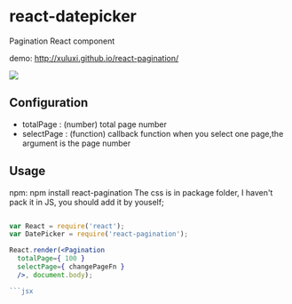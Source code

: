 react-datepicker
================
Pagination React component 

demo: http://xuluxi.github.io/react-pagination/

![](http://xuluxi.github.io/react-pagination/img/demo.png)

## Configuration

- totalPage : (number) total page number
- selectPage : (function) callback function when you select one page,the argument is the page number

## Usage 
npm: npm install react-pagination
The css is in package folder, I haven't pack it in JS, you should add it by youself;
```jsx

var React = require('react');
var DatePicker = require('react-pagination');

React.render(<Pagination 
  totalPage={ 100 }
  selectPage={ changePageFn }
  />, document.body);

```jsx

